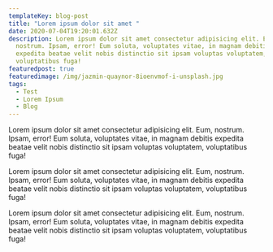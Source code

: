 ```yaml
---
templateKey: blog-post
title: "Lorem ipsum dolor sit amet "
date: 2020-07-04T19:20:01.632Z
description: Lorem ipsum dolor sit amet consectetur adipisicing elit. Eum,
  nostrum. Ipsam, error! Eum soluta, voluptates vitae, in magnam debitis
  expedita beatae velit nobis distinctio sit ipsam voluptas voluptatem,
  voluptatibus fuga!
featuredpost: true
featuredimage: /img/jazmin-quaynor-8ioenvmof-i-unsplash.jpg
tags:
  - Test
  - Lorem Ipsum
  - Blog
---
```

<!--StartFragment-->

Lorem ipsum dolor sit amet consectetur adipisicing elit. Eum, nostrum. Ipsam, error! Eum soluta, voluptates vitae, in magnam debitis expedita beatae velit nobis distinctio sit ipsam voluptas voluptatem, voluptatibus fuga!

Lorem ipsum dolor sit amet consectetur adipisicing elit. Eum, nostrum. Ipsam, error! Eum soluta, voluptates vitae, in magnam debitis expedita beatae velit nobis distinctio sit ipsam voluptas voluptatem, voluptatibus fuga!

Lorem ipsum dolor sit amet consectetur adipisicing elit. Eum, nostrum. Ipsam, error! Eum soluta, voluptates vitae, in magnam debitis expedita beatae velit nobis distinctio sit ipsam voluptas voluptatem, voluptatibus fuga!

<!--EndFragment-->